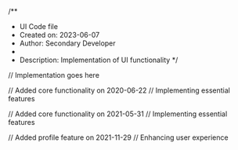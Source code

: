 /**
 * UI Code file
 * Created on: 2023-06-07
 * Author: Secondary Developer
 *
 * Description: Implementation of UI functionality
 */
 
// Implementation goes here


// Added core functionality on 2020-06-22
// Implementing essential features

// Added core functionality on 2021-05-31
// Implementing essential features

// Added profile feature on 2021-11-29
// Enhancing user experience
